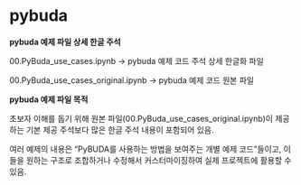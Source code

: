 # pybuda
**pybuda 예제 파일 상세 한글 주석**

00.PyBuda_use_cases.ipynb -> pybuda 예제 코드 주석 상세 한글화 파일

00.PyBuda_use_cases_original.ipynb -> pybuda 예제 코드 원본 파일

**pybuda 예제 파일 목적**

초보자 이해를 돕기 위해 원본 파일(00.PyBuda_use_cases_original.ipynb)이 제공하는 기본 제공 주석보다 많은 한글 주석 내용이 포함되어 있음.

여러 예제의 내용은 “PyBUDA를 사용하는 방법을 보여주는 개별 예제 코드”들이고, 이들을 원하는 구조로 조합하거나 수정해서 커스터마이징하여 실제 프로젝트에 활용할 수 있음.
